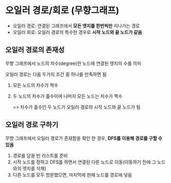 # 오일러 경로/회로 (무향그래프)

* 오일러 경로: 연결된 그래프에서 **모든 엣지를 한번씩만** 지나가는 경로 
* 오일러 회로: 오일러 경로의 특수한 경우로 **시작 노드와 끝 노드가 같음**



## 오일러 경로의 존재성

무향 그래프에서 노드의 차수(degree)란 노드에 연결된 엣지의 수를 의미

오일러 경로는 다음 두가지 조건 중 하나를 만족하면 됨

1. 모든 노드의 차수가 짝수

2. 두 노드의 차수가 홀수이며 나머지 모든 노드는 차수가 짝수

   => 차수가 홀수인 두 노드가 오일러 경로의 시작 노드와 끝 노드가 됨



## 오일러 경로 구하기

무향 그래프에서 오일러 경로가 존재함을 확인 한 경우, **DFS를 이용해 경로를 구할 수 있음**

1. 경로를 담을 빈 리스트를 준비
2. 시작 노드를 정하고 DFS를 하면서 연결된 다른 노드로 이동(이동하기 전에 그 노드와의 엣지를 삭제)
3. 다른 노드를 모두 방문했으면, 마지막에 현재 노드를 경로에 넣음



